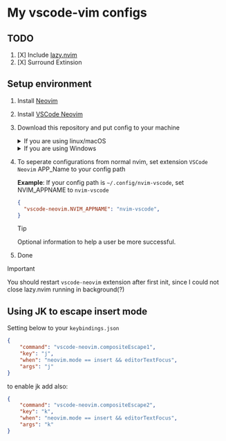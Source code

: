 # My vscode-vim configs

## TODO
1. [X] Include [lazy.nvim](https://github.com/folke/lazy.nvim)
2. [X] Surround Extinsion

## Setup environment

1. Install [Neovim](https://neovim.io/)
2. Install [VSCode Neovim](https://marketplace.visualstudio.com/items?itemName=asvetliakov.vscode-neovim)
3. Download this repository and put config to your machine
    <details>
    <summary>If you are using linux/macOS</summary>
        
    ```bash
    git clone https://github.com/youmin1017/vscode-neovim-config.git ~/.config/nvim-vscode
    ```
    
    </details>
    <details>
    <summary>If you are using Windows</summary>
        
    ```powershell
    git clone https://github.com/youmin1017/vscode-neovim-config.git $ENV:USERPROFILE\AppData\Local\nvim-vscode
    ```
 
    </details>

   
 
5. To seperate configurations from normal nvim, set extension `VSCode Neovim` APP_Name to your config path

    **Example**: If your config path is `~/.config/nvim-vscode`, set NVIM_APPNAME to `nvim-vscode`

    ```json
    {
      "vscode-neovim.NVIM_APPNAME": "nvim-vscode",
    }
    ```

    > [!TIP]
    > Optional information to help a user be more successful.


6. Done

> [!IMPORTANT]
> You should restart `vscode-neovim` extension after first init, since I could not close lazy.nvim running in background(?)

## Using JK to escape insert mode

Setting below to your `keybindings.json`

```json
{
    "command": "vscode-neovim.compositeEscape1",
    "key": "j",
    "when": "neovim.mode == insert && editorTextFocus",
    "args": "j"
}
```

to enable jk add also:

```json
{
    "command": "vscode-neovim.compositeEscape2",
    "key": "k",
    "when": "neovim.mode == insert && editorTextFocus",
    "args": "k"
}
```
